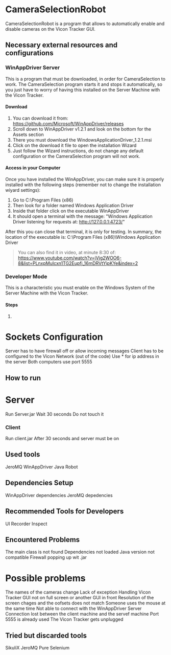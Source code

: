# CameraSelectionRobot

CameraSelectionRobot is a program that allows to automatically enable and disable cameras on the Vicon Tracker GUI.

## Necessary external resources and configurations
### WinAppDriver Server
This is a program that must be downloaded, in order for CameraSelection to work. The CameraSelection program starts it and stops it automatically, so you just have to worry of having this installed on the Server Machine with the Vicon Tracker.

#### Download
1. You can download it from: https://github.com/Microsoft/WinAppDriver/releases
2. Scroll down to WinAppDriver v1.2.1 and look on the bottom for the Assets section
3. There you must download the WindowsApplicationDriver_1.2.1.msi
4. Click on the download it file to open the installation Wizard
5. Just follow the Wizard instructions, do not change any default configuration or the CameraSelection program will not work.

#### Access in your Computer
Once you have installed the WinAppDriver, you can make sure it is properly installed with the following steps (remember not to change the installation wiyard settings):
1. Go to C:\Program Files (x86)
2. Then look for a folder named Windows Application Driver
3. Inside that folder click on the executable WinAppDriver
4. It should open a terminal with the message: "Windows Application Driver listening for requests at: http://127.0.0.1:4723/"

After this you can close that terminal, it is only for testing. In summary, the location of the executable is: C:\Program Files (x86)\Windows Application Driver 
> You can also find it in video, at minute 8:30 of:
>  https://www.youtube.com/watch?v=jVjg2WOO6-8&list=PLnxpMuIcxn1TG2Eupfj_16mDRVtYipKYe&index=2
### Developer Mode
This is a characteristic you must enable on the Windows System of the Server Machine with the Vicon Tracker.

#### Steps
1. 

# Sockets Configuration
Server has to have firewall off or allow incoming messages
Client has to be configured to the  Vicon Network (out of the code)
Use * for ip address in the server
Both computers use port 5555


## How to run

# Server
Run Server.jar
Wait 30 seconds
Do not touch it

### Client
Run client.jar
After 30 seconds and server must be on 

## Used tools
JeroMQ
WinAppDriver
Java Robot

## Dependencies Setup
WinAppDriver dependencies
JeroMQ depedencies


## Recommended Tools for Developers
UI Recorder
Inspect

## Encountered Problems
The main class is not found
Dependencies not loaded
Java version not compatible 
Firewall popping up wit .jar

# Possible problems
The names of the cameras change
Lack of exception Handling
Vicon Tracker GUI not on full screen or another GUI in front
Resolution of the screen chages and the oofsets does not match
Someone uses the mouse at the same time
Not able to connect with the WinAppDriver Server
Connection lost between the client machine and the servef machine
Port 5555 is already used
The Vicon Tracker gets unplugged

## Tried but discarded tools
SikuliX
JeroMQ
Pure Selenium


